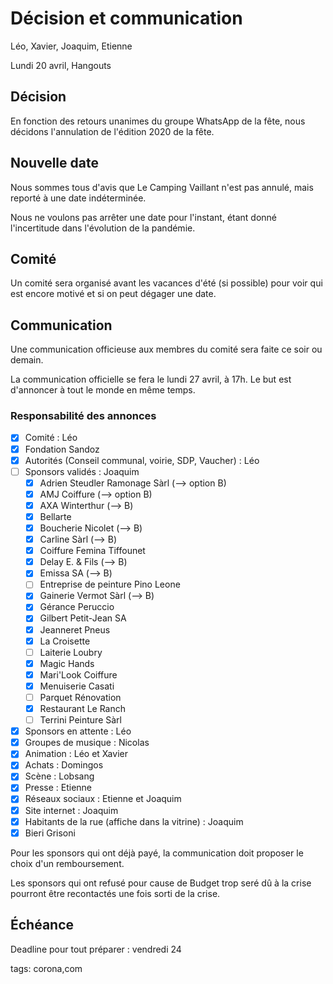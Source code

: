 # Décision et communication

Léo, Xavier, Joaquim, Etienne

Lundi 20 avril, Hangouts

## Décision

En fonction des retours unanimes du groupe WhatsApp de la fête, nous décidons l'annulation de l'édition 2020 de la fête.

## Nouvelle date

Nous sommes tous d'avis que Le Camping Vaillant n'est pas annulé, mais reporté à une date indéterminée.

Nous ne voulons pas arrêter une date pour l'instant, étant donné l'incertitude dans l'évolution de la pandémie.

## Comité

Un comité sera organisé avant les vacances d'été (si possible) pour voir qui est encore motivé et si on peut dégager une date.

## Communication

Une communication officieuse aux membres du comité sera faite ce soir ou demain.

La communication officielle se fera le lundi 27 avril, à 17h. Le but est d'annoncer à tout le monde en même temps.

### Responsabilité des annonces

* [x] Comité : Léo
* [x] Fondation Sandoz
* [x] Autorités (Conseil communal, voirie, SDP, Vaucher) : Léo 
* [ ] Sponsors validés : Joaquim
  * [x] Adrien Steudler Ramonage Sàrl (--> option B)
  * [x] AMJ Coiffure (--> option B)
  * [x] AXA Winterthur (--> B)
  * [x] Bellarte
  * [x] Boucherie Nicolet (--> B)
  * [x] Carline Sàrl (--> B)
  * [x] Coiffure Femina Tiffounet
  * [x] Delay E. & Fils (--> B)
  * [x] Emissa SA (--> B)
  * [ ] Entreprise de peinture Pino Leone
  * [x] Gainerie Vermot Sàrl (--> B)
  * [x] Gérance Peruccio
  * [x] Gilbert Petit-Jean SA
  * [x] Jeanneret Pneus
  * [x] La Croisette
  * [ ] Laiterie Loubry
  * [x] Magic Hands
  * [x] Mari'Look Coiffure
  * [x] Menuiserie Casati
  * [ ] Parquet Rénovation
  * [x] Restaurant Le Ranch
  * [ ] Terrini Peinture Sàrl
* [x] Sponsors en attente : Léo
* [x] Groupes de musique : Nicolas
* [x] Animation : Léo et Xavier
* [x] Achats : Domingos
* [x] Scène : Lobsang 
* [x] Presse : Etienne
* [x] Réseaux sociaux : Etienne et Joaquim
* [x] Site internet : Joaquim
* [x] Habitants de la rue (affiche dans la vitrine) : Joaquim 
* [x] Bieri Grisoni

Pour les sponsors qui ont déjà payé, la communication doit proposer le choix d'un remboursement.

Les sponsors qui ont refusé pour cause de Budget trop seré dû à la crise pourront être recontactés une fois sorti de la crise.

## Échéance

Deadline pour tout préparer : vendredi 24



tags: corona,com
